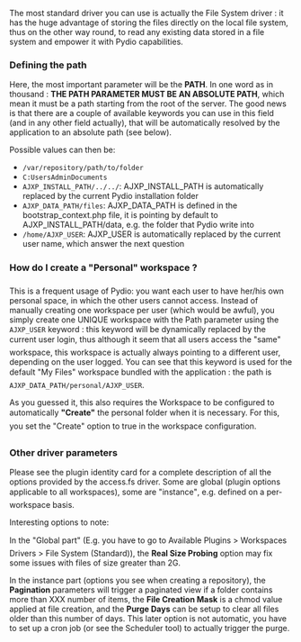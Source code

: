 The most standard driver you can use is actually the File System driver : it has the huge advantage of storing the files directly on the local file system, thus on the other way round, to read any existing data stored in a file system and empower it with Pydio capabilities.

### Defining the path
Here, the most important parameter will be the **PATH**. In one word as in thousand : **THE PATH PARAMETER MUST BE AN ABSOLUTE PATH**, which mean it must be a path starting from the root of the server. The good news is that there are a couple of available keywords you can use in this field (and in any other field actually), that will be automatically resolved by the application to an absolute path (see below).

Possible values can then be:

+ `/var/repository/path/to/folder`
+ `C:UsersAdminDocuments`
+ `AJXP_INSTALL_PATH/../../`: AJXP_INSTALL_PATH is automatically replaced by the current Pydio installation folder
+ `AJXP_DATA_PATH/files`: AJXP_DATA_PATH is defined in the bootstrap_context.php file, it is pointing by default to AJXP_INSTALL_PATH/data, e.g. the folder that Pydio write into
+ `/home/AJXP_USER`: AJXP_USER is automatically replaced by the current user name, which answer the next question

### How do I create a "Personal" workspace ?
This is a frequent usage of Pydio: you want each user to have her/his own personal space, in which the other users cannot access. Instead of manually creating one workspace per user (which would be awful), you simply create one UNIQUE workspace with the Path parameter using the `AJXP_USER` keyword : this keyword will be dynamically replaced by the current user login, thus although it seem that all users access the "same" workspace, this workspace is actually always pointing to a different user, depending on the user logged. You can see that this keyword is used for the default "My Files" workspace bundled with the application : the path is `AJXP_DATA_PATH/personal/AJXP_USER`.

As you guessed it, this also requires the Workspace to be configured to automatically **"Create"** the personal folder when it is necessary. For this, you set the "Create" option to true in the workspace configuration.

### Other driver parameters
Please see the plugin identity card for a complete description of all the options provided by the access.fs driver. Some are global (plugin options applicable to all workspaces), some are "instance", e.g. defined on a per-workspace basis.

Interesting options to note:

In the "Global part" (E.g. you have to go to Available Plugins > Workspaces Drivers > File System (Standard)), the **Real Size Probing** option may fix some issues with files of size greater than 2G.

In the instance part (options you see when creating a repository), the **Pagination** parameters will trigger a paginated view if a folder contains more than XXX number of items, the **File Creation Mask** is a chmod value applied at file creation, and the **Purge Days** can be setup to clear all files older than this number of days. This later option is not automatic, you have to set up a cron job (or see the Scheduler tool) to actually trigger the purge.
